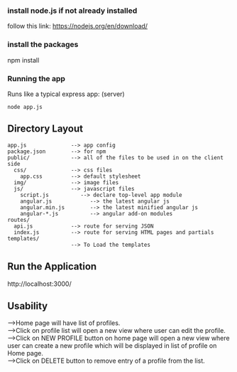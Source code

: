 ### install node.js if not already installed
follow this link:
https://nodejs.org/en/download/

### install the packages

npm install

### Running the app

Runs like a typical express app: (server)

    node app.js

## Directory Layout
    
    app.js              --> app config
    package.json        --> for npm
    public/             --> all of the files to be used in on the client side
      css/              --> css files
        app.css         --> default stylesheet
      img/              --> image files
      js/               --> javascript files
        script.js          --> declare top-level app module
        angular.js            --> the latest angular js
        angular.min.js        --> the latest minified angular js
        angular-*.js          --> angular add-on modules
    routes/
      api.js            --> route for serving JSON
      index.js          --> route for serving HTML pages and partials
    templates/
                        --> To Load the templates



## Run the Application

http://localhost:3000/

## Usability

-->Home page will have list of profiles.  
-->Click on profile list will open a new view where user can edit the profile.  
-->Click on NEW PROFILE button on home page will open a new view where user can create a new profile which will be displayed in list of profile on Home page.  
-->Click on DELETE button to remove entry of a profile from the list.  
